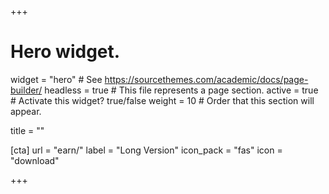 +++
# Hero widget.
widget = "hero"  # See https://sourcethemes.com/academic/docs/page-builder/
headless = true  # This file represents a page section.
active = true  # Activate this widget? true/false
weight = 10  # Order that this section will appear.

title = ""

[cta]
  url = "earn/"
  label = "Long Version"
  icon_pack = "fas"
  icon = "download"
  
+++

